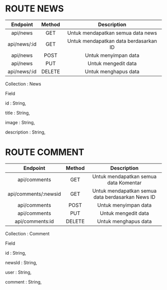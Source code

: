 # ROUTE NEWS

          
| Endpoint | Method | Description |
| :---: | :---: | :---: |
| api/news  | GET | Untuk mendapatkan semua data news |
| api/news/:id  | GET |  Untuk mendapatkan data berdasarkan ID |
| api/news  | POST | Untuk menyimpan data |
| api/news  | PUT | Untuk mengedit data |
| api/news/:id  | DELETE | Untuk menghapus data |

Collection : News

Field

id       : String, 

title    : String,

image  : String,

description : String,

# ROUTE COMMENT

| Endpoint | Method | Description |
| :---: | :---: | :---: |
| api/comments  | GET | Untuk mendapatkan semua data Komentar |
| api/comments/:newsid  | GET | Untuk mendapatkan semua data berdasarkan News ID |
| api/comments  | POST | Untuk menyimpan data |
| api/comments  | PUT | Untuk mengedit data |
| api/comments:id  | DELETE | Untuk menghapus data |

Collection : Comment

Field

id       : String, 

newsId    : String,

user  : String,

comment : String,




